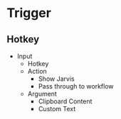 # Trigger

## Hotkey

- Input
  - Hotkey
  - Action
    - Show Jarvis
    - Pass through to workflow
  - Argument
    - Clipboard Content
    - Custom Text

